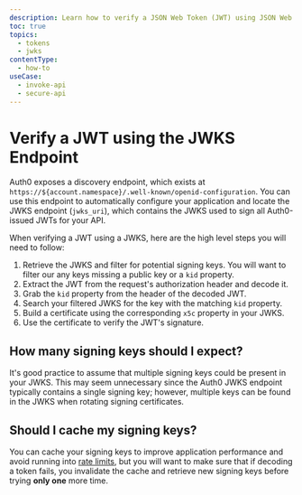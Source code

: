 ```yaml
---
description: Learn how to verify a JSON Web Token (JWT) using JSON Web Keys (JWKS).
toc: true
topics:
  - tokens
  - jwks
contentType:
  - how-to
useCase:
  - invoke-api
  - secure-api
---
```

# Verify a JWT using the JWKS Endpoint

Auth0 exposes a discovery endpoint, which exists at `https://${account.namespace}/.well-known/openid-configuration`. You can use this endpoint to automatically configure your application and locate the JWKS endpoint (`jwks_uri`), which contains the JWKS used to sign all Auth0-issued JWTs for your API.

When verifying a JWT using a JWKS, here are the high level steps you will need to follow:

1. Retrieve the JWKS and filter for potential signing keys. You will want to filter our any keys missing a public key or a `kid` property.
2. Extract the JWT from the request's authorization header and decode it.
3. Grab the `kid` property from the header of the decoded JWT.
4. Search your filtered JWKS for the key with the matching `kid` property.
5. Build a certificate using the corresponding `x5c` property in your JWKS.
6. Use the certificate to verify the JWT's signature.


## How many signing keys should I expect?

It's good practice to assume that multiple signing keys could be present in your JWKS. This may seem unnecessary since the Auth0 JWKS endpoint typically contains a single signing key; however, multiple keys can be found in the JWKS when rotating signing certificates.


## Should I cache my signing keys?

You can cache your signing keys to improve application performance and avoid running into [rate limits](/policies/rate-limits#authentication-api), but you will want to make sure that if decoding a token fails, you invalidate the cache and retrieve new signing keys before trying **only one** more time.
